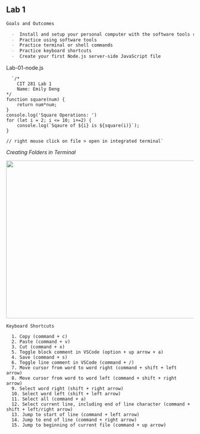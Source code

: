 ## Lab 1

``` markdown
Goals and Outcomes

  -  Install and setup your personal computer with the software tools required for this course
  -  Practice using software tools
  -  Practice terminal or shell commands
  -  Practice keyboard shortcuts
  -  Create your first Node.js server-side JavaScript file

```

Lab-01-node.js

```rouge
  `/*
    CIT 281 Lab 1
    Name: Emily Deng
*/
function square(num) {
    return num*num;
}
console.log('Square Operations: ')
for (let i = 2; i <= 10; i+=2) {
    console.log(`Sqaure of ${i} is ${square(i)}`);
}

// right mouse click on file > open in integrated terminal`

```
*Creating Folders in Terminal*

<img src="https://user-images.githubusercontent.com/84113983/120708439-6c763700-c470-11eb-89a5-71320ed46e24.png" width="632" height="424" />

```
Keyboard Shortcuts

  1. Copy (command + c)
  2. Paste (command + v)
  3. Cut (command + x)
  5. Toggle block comment in VSCode (option + up arrow + a)
  4. Save (command + s)
  6. Toggle line comment in VSCode (command + /)
  7. Move cursor from word to word right (command + shift + left arrow)
  8. Move cursor from word to word left (command + shift + right arrow)
  9. Select word right (shift + right arrow)
  10. Select word left (shift + left arrow)
  11. Select all (command + a)
  12. Select current line, including end of line character (command + shift + left/right arrow)
  13. Jump to start of line (command + left arrow)
  14. Jump to end of line (command + right arrow)
  15. Jump to beginning of current file (command + up arrow) 

```


